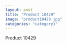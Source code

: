 ```yaml
---
layout: post
title: "Product 10429"
image: "product10429.jpg"
categories: "category1"
---
```

Product 10429
